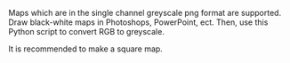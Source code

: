 <!--
 * @Author: Y. Chen moyunyongan@gmail.com
 * @Date: 2024-07-06 10:24:43
 * @LastEditors: Y. Chen moyunyongan@gmail.com
 * @LastEditTime: 2024-07-06 10:43:26
 * @FilePath: /f1tenth_gym_ros/home/plm/multi_sim_ws/map_generation/RGBtoMap/readme.md
 * @Description:
-->

Maps which are in the single channel greyscale png format are supported. Draw black-white maps in Photoshops, PowerPoint, ect. Then, use this Python script to convert RGB to greyscale.

It is recommended to make a square map.